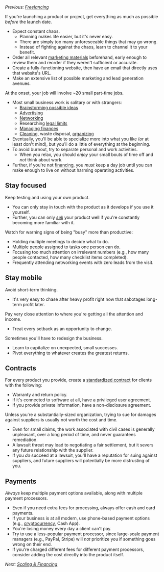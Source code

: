 
*Previous: [Freelancing](/entrepreneur-freelancing/)*

If you're launching a product or project, get everything as much as possible *before* the launch date.

- Expect constant chaos.
  - Planning makes life easier, but it's never easy.
  - There are simply too many unforeseeable things that may go wrong.
  - Instead of fighting against the chaos, learn to channel it to your benefit.
- Order all relevant [marketing materials](/marketing/) beforehand, early enough to review them and reorder if they weren't sufficient or accurate.
- Create a fully-functioning website, then have an email that directly uses that website's URL.
- Make an extensive list of possible marketing and lead generation avenues.

At the onset, your job will involve ~20 small part-time jobs.

- Most small business work is solitary or with strangers:
  - [Brainstorming possible ideas](https://adequate.life/creativity/)
  - [Advertising](/marketing/)
  - [Networking](https://adequate.life/people-3/)
  - Researching [legal limits](/legally-safe/)
  - [Managing finances](https://adequate.life/money-3/)
  - [Cleaning](https://adequate.life/housekeeping/), waste disposal, [organizing](https://adequate.life/organization/)
- Eventually, you'll be able to specialize more into what you like (or at least don't mind), but you'll do a little of everything at the beginning.
- To avoid burnout, try to separate personal and work activities.
  - When you relax, you should *enjoy* your small bouts of time off and *not* think about work.
- Further, if you're not [financing](/entrepreneur-scaling/), you *must* keep a day job until you can make enough to live on without harming operating activities.

## Stay focused

Keep testing and using your own product.

- You can only stay in touch with the product as it develops if you use it yourself.
- Further, you can only *[sell](/marketing/)* your product well if you're constantly becoming more familiar with it.

Watch for warning signs of being "busy" more than productive:

- Holding multiple meetings to decide what to do.
- Multiple people assigned to tasks one person can do.
- Focusing too much attention on irrelevant numbers (e.g., how many people contacted, how many checklist items completed).
- Frequently attending networking events with zero leads from the visit.

## Stay mobile

Avoid short-term thinking.

- It's very easy to chase after heavy profit right now that sabotages long-term profit later.

Pay very close attention to where you're getting all the attention and income.

- Treat every setback as an opportunity to change.

Sometimes you'll have to redesign the business.

- Learn to capitalize on unexpected, small successes.
- Pivot everything to whatever creates the greatest returns.

## Contracts

For every product you provide, create a [standardized contract](/contracts/) for clients with the following:

- Warranty and return policy.
- If it's connected to software at all, have a privileged user agreement.
- If you provide private information, have a non-disclosure agreement.

Unless you're a substantially-sized organization, trying to sue for damages against suppliers is usually not worth the cost and time.

- Even for small claims, the work associated with civil cases is generally unpleasant, over a long period of time, and never guarantees remediation.
- A lawsuit threat may lead to negotiating a fair settlement, but it severs any future relationship with the supplier.
- If you *do* succeed at a lawsuit, you'll have a reputation for suing against suppliers, and future suppliers will potentially be more distrusting of you.

## Payments

*Always* keep multiple payment options available, along with multiple payment processors.

- Even if you need extra fees for processing, always offer cash and card payments.
- If your business is at all modern, use phone-based payment options (e.g., [cryptocurrency](http://trendless.tech/blockchain/), Cash App).
- You're losing money every day a client can't pay.
- Try to use a less-popular payment processor, since large-scale payment managers (e.g., PayPal, Stripe) will *not* prioritize you if something goes wrong on their end.
- If you're charged different fees for different payment processors, consider adding the cost directly into the product itself.

*Next: [Scaling & Financing](/entrepreneur-scaling/)*
